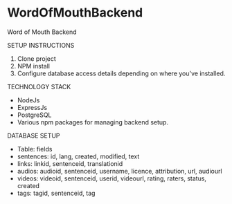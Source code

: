 # WordOfMouthBackend
Word of Mouth Backend

SETUP INSTRUCTIONS
1. Clone project
2. NPM install
3. Configure database access details depending on where you've installed.

TECHNOLOGY STACK
- NodeJs
- ExpressJs
- PostgreSQL
- Various npm packages for managing backend setup.

DATABASE SETUP
- Table: fields
- sentences: id, lang, created, modified, text
- links: linkid, sentenceid, translationid
- audios: audioid, sentenceid, username, licence, attribution, url, audiourl
- videos: videoid, sentenceid, userid, videourl, rating, raters, status, created
- tags: tagid, sentenceid, tag





